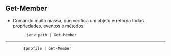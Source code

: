 Get-Member
-----------


- Comando muito massa, que verifica um objeto e retorna todas propriedades, eventos e métodos.

			$env:path | Get-Member
			
---

			$profile | Get-Member

